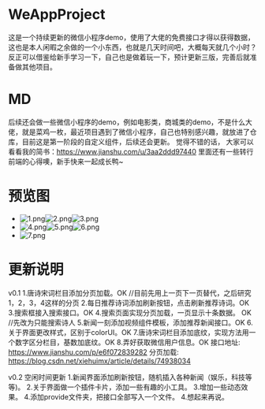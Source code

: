 # WeAppProject
这是一个持续更新的微信小程序demo，使用了大佬的免费接口才得以获得数据，这也是本人闲暇之余做的一个小东西，也就是几天时间吧，大概每天就几个小时？反正可以借鉴给新手学习一下，自己也是做着玩一下，预计更新三版，完善后就准备做其他项目。
# MD
后续还会做一些微信小程序的demo，例如电影类，商城类的demo，不是什么大佬，就是菜鸡一枚，最近项目遇到了微信小程序，自己也特别感兴趣，就放进了仓库，目前这是第一阶段的自定义组件，后续还会更新。
觉得不错的话，
大家可以看看我的简书：https://www.jianshu.com/u/3aa2ddd97440
里面还有一些转行前端的心得噢，新手快来一起成长鸭~
# 预览图
- ![1.png](1.png)![2.png](2.png)![3.png](3.png)
- ![4.png](4.png)![5.png](5.png)![6.png](6.png)
- ![7.png](7.png)
# 更新说明
v0.1
1.唐诗宋词栏目添加分页加载。OK //目前先用上一页下一页替代，之后研究1，2，3，4这样的分页
2.每日推荐诗词添加刷新按钮，点击刷新推荐诗词。OK
3.搜索框接入搜索接口。OK
4.搜索页面实现分页加载，一页显示十条数据。 OK //先改为只能搜索诗人
5.新闻一刻添加视频组件模板，添加推荐新闻接口。OK
6.关于界面更改样式，区别于colorUI。OK
7.唐诗宋词栏目添加底纹，实现方法用一个数字区分栏目，基数加底纹。OK
8.弄好获取微信用户信息。OK
接口地址:
https://www.jianshu.com/p/e6f072839282
分页加载:
https://blog.csdn.net/xiehuimx/article/details/74938034

v0.2 空闲时间更新
1.新闻界面添加刷新按钮，随机插入各种新闻（娱乐，科技等等)。
2.关于界面做一个插件卡片，添加一些有趣的小工具。
3.增加一些动态效果。
4.添加provide文件夹，把接口全部写入一个文件。
4.想起来再说。
